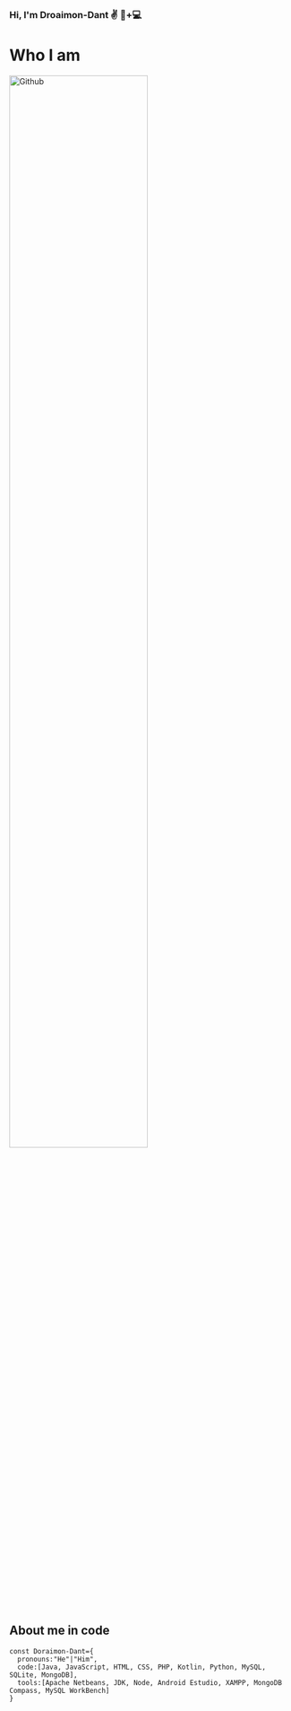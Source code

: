 ### Hi, I'm Droaimon-Dant ✌️ 👦+💻


# Who I am
<img width="70%"  alt="Github" src="https://github.com/Doraimon-Dant/Doraimon-Dant/assets/85690392/53a023d8-fafd-4cc5-bed3-c6edddaeec09" />

## About me in code
```JS
const Doraimon-Dant={
  pronouns:"He"|"Him",
  code:[Java, JavaScript, HTML, CSS, PHP, Kotlin, Python, MySQL, SQLite, MongoDB],
  tools:[Apache Netbeans, JDK, Node, Android Estudio, XAMPP, MongoDB Compass, MySQL WorkBench]
}
```
<!--
**Doraimon-Dant/Doraimon-Dant** is a ✨ _special_ ✨ repository because its `README.md` (this file) appears on your GitHub profile.

Here are some ideas to get you started:

- 🔭 I’m currently working on ...
- 🌱 I’m currently learning ...
- 👯 I’m looking to collaborate on ...
- 🤔 I’m looking for help with ...
- 💬 Ask me about ...
- 📫 How to reach me: ...
- 😄 Pronouns: ...
- ⚡ Fun fact: ...
-->

